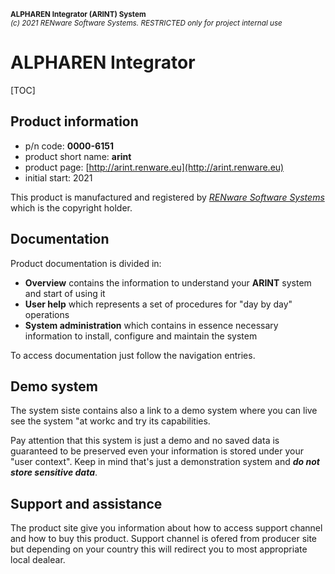 <small markdown>**ALPHAREN Integrator (ARINT) System**<br>
*(c) 2021 RENware Software Systems. RESTRICTED only for project internal use*
</small>


# ALPHAREN Integrator

[TOC]


## Product information

* p/n code: **0000-6151**
* product short name: **arint**
* product page: [http://arint.renware.eu](http://arint.renware.eu)
* initial start: 2021

This product is manufactured and registered by [*RENware Software Systems*](http://www.renware.eu) which is the copyright holder.




## Documentation

Product documentation is divided in:

* **Overview** contains the information to understand your **ARINT** system and start of using it
* **User help** which represents a set of procedures for "day by day" operations
* **System administration** which contains in essence necessary information to install, configure and maintain the system

To access documentation just follow the navigation entries.




## Demo system

The system siste contains also a link to a demo system where you can live see the system "at workc and try its capabilities.

Pay attention that this system is just a demo and no saved
data is guaranteed to be preserved even your information is stored under your "user context". Keep in mind that's just a demonstration system and ***do not store sensitive data***.




## Support and assistance

The product site give you information about how to access support channel and how to buy this product. Support channel is ofered from producer site but depending on your country this will redirect you to most appropriate local dealear.


